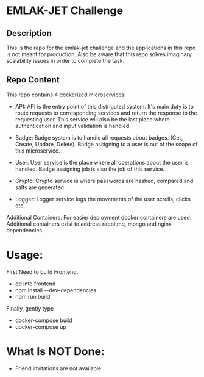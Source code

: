 # EMLAK-JET Challenge

## Description

This is the repo for the emlak-jet challenge and the applications in this repo is not meant for production. Also be aware that this repo solves imaginary scalability issues in order to complete the task.

## Repo Content

This repo contains 4 dockerized microservices:

-  API: API is the entry point of this distributed system. It's main duty is to route requests to corresponding services and return the response to the requesting user. This service will also be the last place where authentication and input validation is handled.

- Badge: Badge system is to handle all requests about badges. (Get, Create, Update, Delete). Badge assigning to a user is out of the scope of this microservice.

-  User: User service is the place where all operations about the user is handled. Badge assigning job is also the job of this service.

- Crypto: Crypto service is where passwords are hashed, compared and salts are generated.

- Logger: Logger service logs the movements of the user scrolls, clicks etc.

Additional Containers:
For easier deployment docker containers are used. Additional containers exist to address rabbitmq, mongo and nginx dependencies.

# Usage:

First Need to build Frontend.
- cd into frontend
- npm install --dev-dependencies
- npm run build

Finally, gently type
- docker-compose build
- docker-compose up

# What Is NOT Done:
- Friend invitations are not available.
